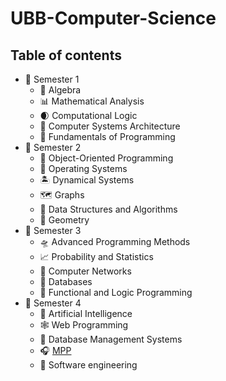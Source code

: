 # UBB-Computer-Science
## Table of contents

- 📕 Semester 1
	- 🧮 Algebra
	- 📊 Mathematical Analysis
	- 🌒 Computational Logic
	- 💾 Computer Systems Architecture
	- 🍼 Fundamentals of Programming
- 📕 Semester 2
	- 🤖 Object-Oriented Programming
	- 🐚 Operating Systems
	- 🏝️ Dynamical Systems
	- 🗺️ Graphs
	- 🧠 Data Structures and Algorithms
   	- 📐 Geometry
- 📕 Semester 3
  	- 🛸 Advanced Programming Methods
  	- 📈 Probability and Statistics
	- 🛜 Computer Networks
   	- 📓 Databases
   	- 📼 Functional and Logic Programming
- 📕 Semester 4  
	- 🤖 Artificial Intelligence  
	- 🕸️ Web Programming  
	- 📇 Database Management Systems  
	- 🎧 [MPP](https://github.com/Nanu25/GymJournal)  
	- 🐐 Software engineering  
